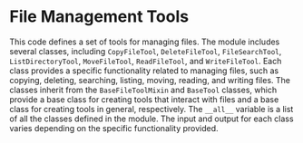 # File Management Tools

This code defines a set of tools for managing files. The module includes several classes, including `CopyFileTool`, `DeleteFileTool`, `FileSearchTool`, `ListDirectoryTool`, `MoveFileTool`, `ReadFileTool`, and `WriteFileTool`. Each class provides a specific functionality related to managing files, such as copying, deleting, searching, listing, moving, reading, and writing files. The classes inherit from the `BaseFileToolMixin` and `BaseTool` classes, which provide a base class for creating tools that interact with files and a base class for creating tools in general, respectively. The `__all__` variable is a list of all the classes defined in the module. The input and output for each class varies depending on the specific functionality provided.

